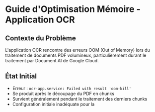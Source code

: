 # Guide d'Optimisation Mémoire - Application OCR

## Contexte du Problème
L'application OCR rencontre des erreurs OOM (Out of Memory) lors du traitement de documents PDF volumineux, particulièrement durant le traitement par Document AI de Google Cloud.

## État Initial
- Erreur : `ocr-app.service: Failed with result 'oom-kill'`
- Se produit après le découpage du PDF en chunks
- Survient généralement pendant le traitement des derniers chunks
- Configuration initiale inadéquate pour la